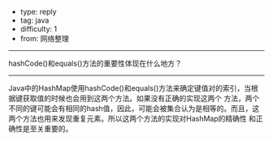 - type: reply
- tag: java
- difficulty:  1
- from: 网络整理

--------

hashCode()和equals()方法的重要性体现在什么地方？

---------

Java中的HashMap使用hashCode()和equals()方法来确定键值对的索引，当根据键获取值的时候也会用到这两个方法。如果没有正确的实现这两个
方法，两个不同的键可能会有相同的hash值，因此，可能会被集合认为是相等的。而且，这两个方法也用来发现重复元素。所以这两个方法的实现对HashMap的精确性
和正确性是至关重要的。

